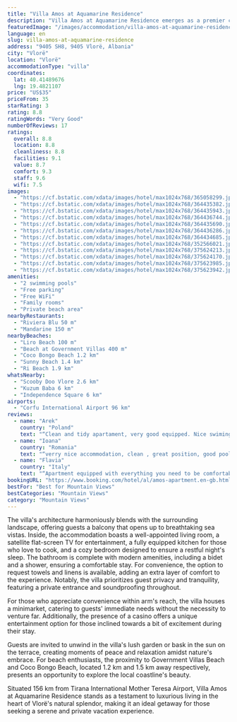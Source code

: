 ```yaml
---
title: "Villa Amos at Aquamarine Residence"
description: "Villa Amos at Aquamarine Residence emerges as a premier choice for travelers seeking a blend of comfort, privacy, and scenic beauty in Vlorë."
featuredImage: "/images/accommodation/villa-amos-at-aquamarine-residence-365058299.jpg"
language: en
slug: villa-amos-at-aquamarine-residence
address: "9405 SH8, 9405 Vlorë, Albania"
city: "Vlorë"
location: "Vlorë"
accommodationType: "villa"
coordinates:
  lat: 40.41489676
  lng: 19.4821107
price: "US$35"
priceFrom: 35
starRating: 3
rating: 8.8
ratingWords: "Very Good"
numberOfReviews: 17
ratings:
  overall: 8.8
  location: 8.8
  cleanliness: 8.8
  facilities: 9.1
  value: 8.7
  comfort: 9.3
  staff: 9.6
  wifi: 7.5
images:
  - "https://cf.bstatic.com/xdata/images/hotel/max1024x768/365058299.jpg?k=8175726b686ee4a1910ab35ea15e82e8a5ad687988597404c4bb7c811110c922&o=&hp=1"
  - "https://cf.bstatic.com/xdata/images/hotel/max1024x768/364435382.jpg?k=2570e78d440e68aa23ce90fbb82b5604975ac729ba428822657e3149d58fc0cb&o=&hp=1"
  - "https://cf.bstatic.com/xdata/images/hotel/max1024x768/364435943.jpg?k=e460ab66ba72fb4fb74b66309adac8c808fc200153fead8aa1aca2ef06c4c51c&o=&hp=1"
  - "https://cf.bstatic.com/xdata/images/hotel/max1024x768/364436744.jpg?k=e00480dbc32dd631ee43d89d5291ca6207b408c717a9e4c4478c6d3d675617b7&o=&hp=1"
  - "https://cf.bstatic.com/xdata/images/hotel/max1024x768/364435690.jpg?k=ede3d992f16dfe799dc28a971ca981d30881c91103fca719cee449ce98359c64&o=&hp=1"
  - "https://cf.bstatic.com/xdata/images/hotel/max1024x768/364436286.jpg?k=4da8e983ca5d577ba97bc40a9e14d61e997eb63dbcede10189cb66c365f1f786&o=&hp=1"
  - "https://cf.bstatic.com/xdata/images/hotel/max1024x768/364434685.jpg?k=c7188152b0a83941d4bdbae7480f4a0461041d4b9d0e467cb07612951bc885cd&o=&hp=1"
  - "https://cf.bstatic.com/xdata/images/hotel/max1024x768/352566021.jpg?k=05ee6757c9b8bb64b455b4d6fd9dd535cafa6593c710a064abe3f51d91096dd5&o=&hp=1"
  - "https://cf.bstatic.com/xdata/images/hotel/max1024x768/375624213.jpg?k=f43959fd0dbf43f9526a5ba449cfa5b5b2fd171b5bbfaa7c77df45b2a081d26e&o=&hp=1"
  - "https://cf.bstatic.com/xdata/images/hotel/max1024x768/375624170.jpg?k=fe770123cdced186d45f9d60f1a580d7eaee3e8a2887d71790bd1d4aa1a4af03&o=&hp=1"
  - "https://cf.bstatic.com/xdata/images/hotel/max1024x768/375623985.jpg?k=eabcc913ef2123efa83ac507fc784c1836936a30c01118e7832cb2856cb12d07&o=&hp=1"
  - "https://cf.bstatic.com/xdata/images/hotel/max1024x768/375623942.jpg?k=5dc11e611616aa9981b5bc39590befef0bce500066b08bf7075df6a3ed863029&o=&hp=1"
amenities:
  - "2 swimming pools"
  - "Free parking"
  - "Free WiFi"
  - "Family rooms"
  - "Private beach area"
nearbyRestaurants:
  - "Riviera Blu 50 m"
  - "Mandarine 150 m"
nearbyBeaches:
  - "Liro Beach 100 m"
  - "Beach at Government Villas 400 m"
  - "Coco Bongo Beach 1.2 km"
  - "Sunny Beach 1.4 km"
  - "Ri Beach 1.9 km"
whatsNearby:
  - "Scooby Doo Vlore 2.6 km"
  - "Kuzum Baba 6 km"
  - "Independence Square 6 km"
airports:
  - "Corfu International Airport 96 km"
reviews:
  - name: "Arek"
    country: "Poland"
    text: "“Clean and tidy apartament, very good equipped. Nice swiming pool. Beatiful view from swimming pool.”"
  - name: "Ioana"
    country: "Romania"
    text: "“verry nice accommodation, clean , great position, good pool.”"
  - name: "Flavia"
    country: "Italy"
    text: "“Apartment equipped with everything you need to be comfortable (appliances, crockery, linen, home products and person) the owner is extremely helpful, parking and comfortable structure, not in the central chaos but still with a market and useful...”"
bookingURL: "https://www.booking.com/hotel/al/amos-apartment.en-gb.html?aid=8035640"
bestFor: "Best for Mountain Views"
bestCategories: "Mountain Views"
category: "Mountain Views"
---
```


The villa's architecture harmoniously blends with the surrounding landscape, offering guests a balcony that opens up to breathtaking sea vistas. Inside, the accommodation boasts a well-appointed living room, a satellite flat-screen TV for entertainment, a fully equipped kitchen for those who love to cook, and a cozy bedroom designed to ensure a restful night's sleep. The bathroom is complete with modern amenities, including a bidet and a shower, ensuring a comfortable stay. For convenience, the option to request towels and linens is available, adding an extra layer of comfort to the experience. Notably, the villa prioritizes guest privacy and tranquility, featuring a private entrance and soundproofing throughout.

For those who appreciate convenience within arm's reach, the villa houses a minimarket, catering to guests' immediate needs without the necessity to venture far. Additionally, the presence of a casino offers a unique entertainment option for those inclined towards a bit of excitement during their stay.

Guests are invited to unwind in the villa's lush garden or bask in the sun on the terrace, creating moments of peace and relaxation amidst nature's embrace. For beach enthusiasts, the proximity to Government Villas Beach and Coco Bongo Beach, located 1.2 km and 1.5 km away respectively, presents an opportunity to explore the local coastline's beauty.

Situated 156 km from Tirana International Mother Teresa Airport, Villa Amos at Aquamarine Residence stands as a testament to luxurious living in the heart of Vlorë's natural splendor, making it an ideal getaway for those seeking a serene and private vacation experience.